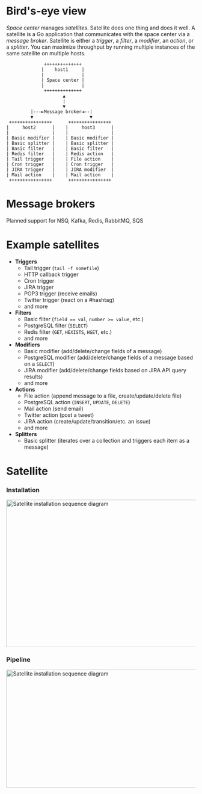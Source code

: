 # Bird's-eye view
_Space center_ manages _satellites_. Satellite does one thing and does it well.
A satellite is a Go application that communicates with the space center via a _message broker_.
Satellite is either a _trigger_, a _filter_, a _modifier_, an _action_, or a _splitter_.
You can maximize throughput by running multiple instances of the same satellite on multiple hosts.

```
              ++++++++++++++
             |    host1     |
             |              |
             | Space center |
             |              |
              ++++++++++++++
                     ▲
                     |
                     ▼
         |---►Message broker◄--|
         ▼                     ▼
 ++++++++++++++++      ++++++++++++++++
|     host2      |    |     host3      |
|                |    |                |
| Basic modifier |    | Basic modifier |
| Basic splitter |    | Basic splitter |
| Basic filter   |    | Basic filter   |
| Redis filter   |    | Redis action   |
| Tail trigger   |    | File action    |
| Cron trigger   |    | Cron trigger   |
| JIRA trigger   |    | JIRA modifier  |
| Mail action    |    | Mail action    |
 ++++++++++++++++      ++++++++++++++++
 ````

# Message brokers
Planned support for NSQ, Kafka, Redis, RabbitMQ, SQS

# Example satellites
 - **Triggers**
   - Tail trigger (`tail -f somefile`)
   - HTTP callback trigger
   - Cron trigger
   - JIRA trigger
   - POP3 trigger (receive emails)
   - Twitter trigger (react on a #hashtag)
   - and more
 - **Filters**
   - Basic filter (`field == val`, `number >= value`, etc.)
   - PostgreSQL filter (`SELECT`)
   - Redis filter (`GET`, `HEXISTS`, `HGET`, etc.)
   - and more
 - **Modifiers**
   - Basic modifier (add/delete/change fields of a message)
   - PostgreSQL modifier (add/delete/change fields of a message based on a `SELECT`)
   - JIRA modifier (add/delete/change fields based on JIRA API query results)
   - and more
 - **Actions**
   - File action (append message to a file, create/update/delete file)
   - PostgreSQL action (`INSERT`, `UPDATE`, `DELETE`)
   - Mail action (send email)
   - Twitter action (post a tweet)
   - JIRA action (create/update/transition/etc. an issue)
   - and more
 - **Splitters**
   - Basic splitter (iterates over a collection and triggers each item as a message)

# Satellite

### Installation
<img src="design/satellite-installation-seq.png" width=1200 height=392 alt="Satellite installation sequence diagram"/>

### Pipeline
<img src="design/satellite-pipeline-seq.png" width=1091 height=314 alt="Satellite installation sequence diagram"/>